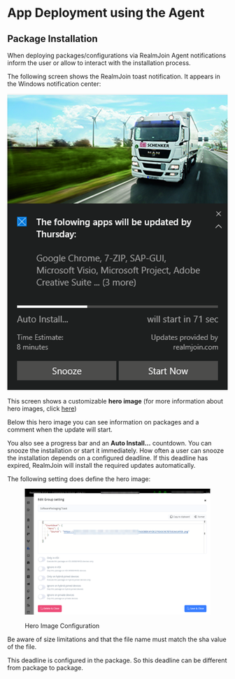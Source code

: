 # App Deployment using the Agent

## Package Installation

When deploying packages/configurations via RealmJoin Agent notifications inform the user or allow to interact with the installation process.

The following screen shows the RealmJoin toast notification. It appears in the Windows notification center:

![Package Installation Popup](<../../../.gitbook/assets/image (53).png>)

This screen shows a customizable **hero image** (for more information about hero images, click [here](https://docs.microsoft.com/en-us/windows/uwp/design/shell/tiles-and-notifications/adaptive-interactive-toasts#hero-image))

Below this hero image you can see information on packages and a comment when the update will start.

You also see a progress bar and an **Auto Install...** countdown. You can snooze the installation or start it immediately. How often a user can snooze the installation depends on a configured deadline. If this deadline has expired, RealmJoin will install the required updates automatically.

The following setting does define the hero image:

<figure><img src="../../../.gitbook/assets/image (309).png" alt=""><figcaption><p>Hero Image Configuration</p></figcaption></figure>

Be aware of size limitations and that the file name must match the sha value of the file.

This deadline is configured in the package. So this deadline can be different from package to package.

